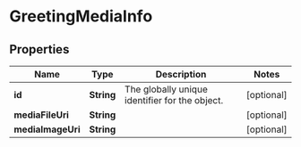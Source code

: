 
# GreetingMediaInfo

## Properties
Name | Type | Description | Notes
------------ | ------------- | ------------- | -------------
**id** | **String** | The globally unique identifier for the object. |  [optional]
**mediaFileUri** | **String** |  |  [optional]
**mediaImageUri** | **String** |  |  [optional]



